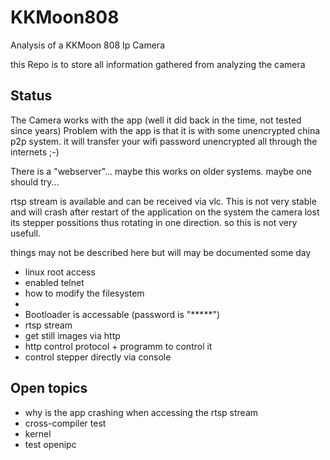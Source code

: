 # KKMoon808
Analysis of a KKMoon 808 Ip Camera

this Repo is to store all information gathered from analyzing the camera 

## Status
The Camera works with the app  (well it did back in the time, not tested since years)
Problem with the app is that it is with some unencrypted china p2p system. it will transfer your wifi password unencrypted all through the internets ;-)

There is a "webserver"... maybe this works on older systems. maybe one should try...

rtsp stream is available and can be received via vlc. This is not very stable and will crash 
after restart of the application on the system the camera lost its stepper possitions thus rotating in one direction. so this is not very usefull.



things may not be described here but will may be documented some day

* linux root access
* enabled telnet
* how to modify the filesystem
* 
* Bootloader is accessable (password is "*****")  
* rtsp stream
* get still images via http
* http control protocol + programm to control it
* control stepper directly via console

## Open topics
* why is the app crashing when accessing the rtsp stream
* cross-compiler test
* kernel 
* test openipc
